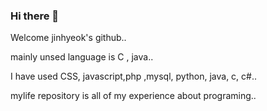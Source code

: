 ### Hi there 👋

Welcome jinhyeok's github.. 

mainly unsed language is C , java..

I have used CSS, javascript,php ,mysql, python, java, c, c#..

mylife repository is all of my experience about programing..



<!--
**jinhyeok-park/jinhyeok-park** is a ✨ _special_ ✨ repository because its `README.md` (this file) appears on your GitHub profile.

Here are some ideas to get you started:

- 🔭 I’m currently working on ...
- 🌱 I’m currently learning ...
- 👯 I’m looking to collaborate on ...
- 🤔 I’m looking for help with ...
- 💬 Ask me about ...
- 📫 How to reach me: ...
- 😄 Pronouns: ...
- ⚡ Fun fact: ...
-->
